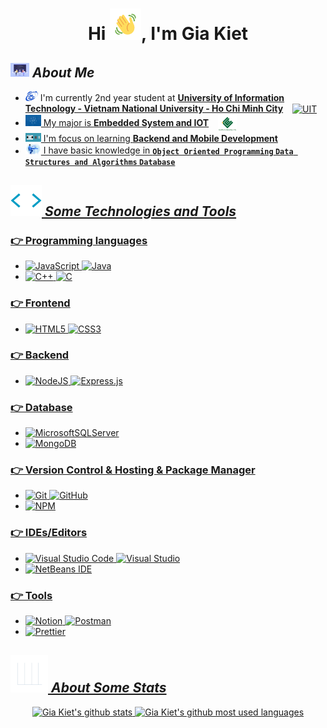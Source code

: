 
<h1 align="center">Hi <img src="./asset/Hello.gif" width="50"></img>, I'm Gia Kiet</h1>

## <img src="./asset/developers-gif-showcase.gif" width="30"> **_About Me_**

-    <img src="./asset/Logo_UIT_updated.jpg" width="20"> I'm currently 2nd year student at **[University of Information Technology - Vietnam National University - Ho Chi Minh City](https://www.uit.edu.vn/)**   <a href="https://www.uit.edu.vn/" target="blank"><img align="center" src="https://tuoitre.uit.edu.vn/wp-content/uploads/2015/07/logo-uit.png" alt="UIT" height="30" width="40" />
-    <img src="./asset/Ekwj.gif" width="25"> My major is **[Embedded System and IOT](https://fce.uit.edu.vn/)**   <a href="https://fce.uit.edu.vn/" target="blank"><img align="center" src="./asset/chỉ%20mục.png" alt="UIT" height="30" width="30" />
-    <img src="./asset/GrossSphericalFulmar-max-1mb.gif" width="25"> I'm focus on learning **Backend and Mobile Development**
-    <img src="./asset/68747470733a2f2f6d69726f2e6d656469756d2e636f6d2f6d61782f323830302f312a4255376630324c655165454c7a747178613865436d772e676966.gif" width="25"> I have basic knowledge in **`Object Oriented Programming` `Data Structures and Algorithms` `Database`**

## <img src="./asset/Tools.gif" width="50"> **_Some Technologies and Tools_**

### 👉 Programming languages
-  ![JavaScript](https://img.shields.io/badge/javascript-F7DF1E.svg?style=for-the-badge&logo=javascript&logoColor=black) ![Java](https://img.shields.io/badge/java-%23ED8B00.svg?style=for-the-badge&logo=java&logoColor=white)
-    ![C++](https://img.shields.io/badge/c++-%2300599C.svg?style=for-the-badge&logo=c%2B%2B&logoColor=white) ![C](https://img.shields.io/badge/c-%2300599C.svg?style=for-the-badge&logo=c&logoColor=white)
### 👉 Frontend

-    ![HTML5](https://img.shields.io/badge/HTML5-E34F26.svg?style=for-the-badge&logo=HTML5&logoColor=white) ![CSS3](https://img.shields.io/badge/CSS3-1572B6.svg?style=for-the-badge&logo=CSS3&logoColor=white) 
### 👉 Backend

-    ![NodeJS](https://img.shields.io/badge/Node.js-339933.svg?style=for-the-badge&logo=nodedotjs&logoColor=white) ![Express.js](https://img.shields.io/badge/express.js-%23404d59.svg?style=for-the-badge&logo=express&logoColor=%2361DAFB)

### 👉 Database

-    ![MicrosoftSQLServer](https://img.shields.io/badge/Microsoft%20SQL%20Server-CC2927.svg?style=for-the-badge&logo=Microsoft-SQL-Server&logoColor=white) 
-    ![MongoDB](https://img.shields.io/badge/MongoDB-47A248.svg?style=for-the-badge&logo=MongoDB&logoColor=white)

### 👉 Version Control & Hosting & Package Manager

-    ![Git](https://img.shields.io/badge/Git-F05032.svg?style=for-the-badge&logo=Git&logoColor=white) ![GitHub](https://img.shields.io/badge/GitHub-181717.svg?style=for-the-badge&logo=GitHub&logoColor=white) 
-    ![NPM](https://img.shields.io/badge/npm-CB3837?style=for-the-badge&logo=npm&logoColor=white)

### 👉 IDEs/Editors

-    ![Visual Studio Code](https://img.shields.io/badge/Visual%20Studio%20Code-007ACC.svg?style=for-the-badge&logo=Visual-Studio-Code&logoColor=white) ![Visual Studio](https://img.shields.io/badge/Visual%20Studio-5C2D91.svg?style=for-the-badge&logo=Visual-Studio&logoColor=white)
-    ![NetBeans IDE](https://img.shields.io/badge/NetBeansIDE-1B6AC6.svg?style=for-the-badge&logo=apache-netbeans-ide&logoColor=white)

### 👉 Tools

-    ![Notion](https://img.shields.io/badge/Notion-%23000000.svg?style=for-the-badge&logo=notion&logoColor=white) ![Postman](https://img.shields.io/badge/Postman-FF6C37?style=for-the-badge&logo=postman&logoColor=white)
-    ![Prettier](https://img.shields.io/badge/prettier-1A2C34?style=for-the-badge&logo=prettier&logoColor=F7BA3E) 
## <img src="./asset/Stats.gif" width="60"> **_About Some Stats_**

<div align="center">
<img align="top" width="48%" src="https://github-readme-stats.vercel.app/api?username=Kiekai&show_icons=true&theme=algolia" alt="Gia Kiet's github stats" title="My statistics"/>
<img align="top" width="40%" src="https://github-readme-stats.vercel.app/api/top-langs/?username=Kiekai&layout=compact&langs_count=10&theme=algolia" alt="Gia Kiet's github most used languages" title="My most used languages"/>
